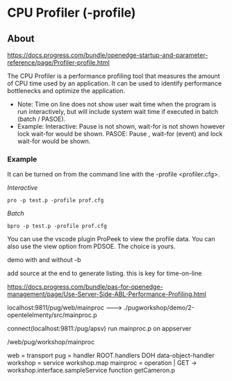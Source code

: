 # CPU Profiler (-profile) 

## About 
https://docs.progress.com/bundle/openedge-startup-and-parameter-reference/page/Profiler-profile.html

The CPU Profiler is a performance profiling tool that measures the amount of CPU time used by an application. It can be used to identify performance bottlenecks and optimize the application.

* Note: Time on line does not show user wait time when the program is run interactively, but will include system wait time if executed in batch (batch / PASOE).
* Example: Interactive: Pause is not shown, wait-for is not shown however lock wait-for would be shown. PASOE: Pause , wait-for (event) and lock wait-for would be shown.

### Example
It can be turned on from the command line with the -profile <profiler.cfg>.

_Interactive_
```
pro -p test.p -profile prof.cfg
```
_Batch_
```
bpro -p test.p -profile prof.cfg
```

You can use the vscode plugin ProPeek to view the profile data. You can also use the view option from PDSOE. The choice is yours.



demo with and without -b

add source at the end to generate listing. this is key for time-on-line

https://docs.progress.com/bundle/pas-for-openedge-management/page/Use-Server-Side-ABL-Performance-Profiling.html



localhost:9811/pug/web/mainproc ---> ./pugworkshop/demo/2-opentelelmenty/src/mainproc.p

connect(localhost:9811:/pug/apsv)
run mainproc.p on appserver

/web/pug/workshop/mainproc

web = transport
pug = handler ROOT.handlers DOH data-object-handler
workshop = service workshop.map
mainproc = operation | GET -> workshop.interface.sampleService
    function getCameron.p